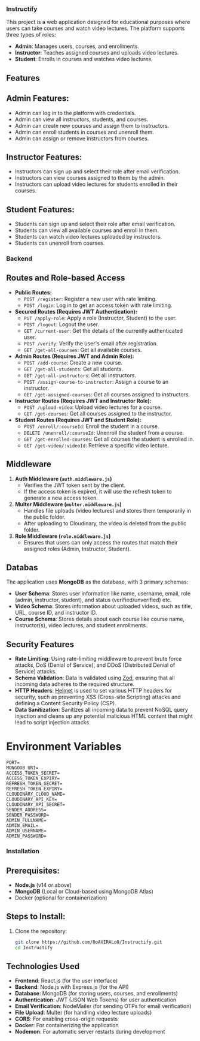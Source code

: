 ### Instructify

This project is a web application designed for educational purposes where users can take courses and watch video lectures. The platform supports three types of roles:

- **Admin**: Manages users, courses, and enrollments.
- **Instructor**: Teaches assigned courses and uploads video lectures.
- **Student**: Enrolls in courses and watches video lectures.

## Features

## Admin Features:
- Admin can log in to the platform with credentials.
- Admin can view all instructors, students, and courses.
- Admin can create new courses and assign them to instructors.
- Admin can enroll students in courses and unenroll them.
- Admin can assign or remove instructors from courses.

## Instructor Features:
- Instructors can sign up and select their role after email verification.
- Instructors can view courses assigned to them by the admin.
- Instructors can upload video lectures for students enrolled in their courses.

## Student Features:
- Students can sign up and select their role after email verification.
- Students can view all available courses and enroll in them.
- Students can watch video lectures uploaded by instructors.
- Students can unenroll from courses.

### Backend

## Routes and Role-based Access
- **Public Routes:**
    - `POST /register`: Register a new user with rate limiting.
    - `POST /login`: Log in to get an access token with rate limiting.
- **Secured Routes (Requires JWT Authentication):**
    - `PUT /apply-role`: Apply a role (Instructor, Student) to the user.
    - `POST /logout`: Logout the user.
    - `GET /current-user`: Get the details of the currently authenticated user.
    - `POST /verify`: Verify the user's email after registration.
    - `GET /get-all-courses`: Get all available courses.
- **Admin Routes (Requires JWT and Admin Role):**
    - `POST /add-course`: Create a new course.
    - `GET /get-all-students`: Get all students.
    - `GET /get-all-instructors`: Get all instructors.
    - `POST /assign-course-to-instructor`: Assign a course to an instructor.
    - `GET /get-assigned-courses`: Get all courses assigned to instructors.
- **Instructor Routes (Requires JWT and Instructor Role):**
    - `POST /upload-video`: Upload video lectures for a course.
    - `GET /get-courses`: Get all courses assigned to the instructor.
- **Student Routes (Requires JWT and Student Role):**
    - `POST /enroll/:courseId`: Enroll the student in a course.
    - `DELETE /unenroll/:courseId`: Unenroll the student from a course.
    - `GET /get-enrolled-courses`: Get all courses the student is enrolled in.
    - `GET /get-video/:videoId`: Retrieve a specific video lecture.

## Middleware
1. **Auth Middleware (`auth.middleware.js`)**
    - Verifies the JWT token sent by the client.
    - If the access token is expired, it will use the refresh token to generate a new access token.
2. **Multer Middleware (`multer.middleware.js`)**
    - Handles file uploads (video lectures) and stores them temporarily in the public folder.
    - After uploading to Cloudinary, the video is deleted from the public folder.
3. **Role Middleware (`role.middleware.js`)**
    - Ensures that users can only access the routes that match their assigned roles (Admin, Instructor, Student).

## Databas
The application uses **MongoDB** as the database, with 3 primary schemas:
- **User Schema**: Stores user information like name, username, email, role (admin, instructor, student), and status (verified/unverified) etc.
- **Video Schema**: Stores information about uploaded videos, such as title, URL, course ID, and instructor ID.
- **Course Schema**: Stores details about each course like course name, instructor(s), video lectures, and student enrollments.

## Security Features
- **Rate Limiting**: Using rate-limiting middleware to prevent brute force attacks, DoS (Denial of Service), and DDoS (Distributed Denial of Service) attacks.
- **Schema Validation**: Data is validated using [Zod](https://github.com/colinhacks/zod), ensuring that all incoming data adheres to the required structure.
- **HTTP Headers**: [Helmet](https://github.com/helmetjs/helmet) is used to set various HTTP headers for security, such as preventing XSS (Cross-site Scripting) attacks and defining a Content Security Policy (CSP).
- **Data Sanitization**: Sanitizes all incoming data to prevent NoSQL query injection and cleans up any potential malicious HTML content that might lead to script injection attacks.

# Environment Variables

```
PORT=
MONGODB_URI=
ACCESS_TOKEN_SECRET=
ACCESS_TOKEN_EXPIRY=
REFRESH_TOKEN_SECRET=
REFRESH_TOKEN_EXPIRY=
CLOUDINARY_CLOUD_NAME=
CLOUDINARY_API_KEY=
CLOUDINARY_API_SECRET=
SENDER_ADDRESS=
SENDER_PASSWORD=
ADMIN_FULLNAME=
ADMIN_EMAIL=
ADMIN_USERNAME=
ADMIN_PASSWORD=
```

### Installation

## Prerequisites:
- **Node.js** (v14 or above)
- **MongoDB** (Local or Cloud-based using MongoDB Atlas)
- Docker (optional for containerization)

## Steps to Install:
1. Clone the repository:
    
    ```bash
    git clone https://github.com/0oAVIRALo0/Instructify.git
    cd Instructify
    ```
    
## Technologies Used
- **Frontend**: React.js (for the user interface)
- **Backend**: Node.js with Express.js (for the API)
- **Database**: MongoDB (for storing users, courses, and enrollments)
- **Authentication**: JWT (JSON Web Tokens) for user authentication
- **Email Verification**: NodeMailer (for sending OTPs for email verification)
- **File Upload**: Multer (for handling video lecture uploads)
- **CORS**: For enabling cross-origin requests
- **Docker**: For containerizing the application
- **Nodemon**: For automatic server restarts during development